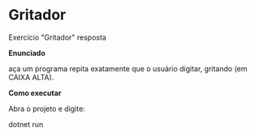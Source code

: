 # Gritador
Exercício "Gritador" resposta


**Enunciado**

aça um programa repita exatamente que o usuário digitar, gritando (em CAIXA ALTA).

**Como executar**

Abra o projeto e digite:

dotnet run
